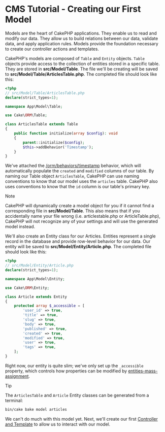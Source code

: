 # CMS Tutorial - Creating our First Model

Models are the heart of CakePHP applications. They enable us to read and
modify our data. They allow us to build relations between our data, validate
data, and apply application rules. Models provide the foundation necessary to
create our controller actions and templates.

CakePHP's models are composed of `Table` and `Entity` objects. `Table`
objects provide access to the collection of entities stored in a specific table.
They are stored in **src/Model/Table**. The file we'll be creating will be saved
to **src/Model/Table/ArticlesTable.php**. The completed file should look like
this:

``` php
<?php
// src/Model/Table/ArticlesTable.php
declare(strict_types=1);

namespace App\Model\Table;

use Cake\ORM\Table;

class ArticlesTable extends Table
{
    public function initialize(array $config): void
    {
        parent::initialize($config);
        $this->addBehavior('Timestamp');
    }
}
```

We've attached the [/orm/behaviors/timestamp](orm/behaviors/timestamp.md) behavior, which will
automatically populate the `created` and `modified` columns of our table.
By naming our Table object `ArticlesTable`, CakePHP can use naming conventions
to know that our model uses the `articles` table. CakePHP also uses
conventions to know that the `id` column is our table's primary key.

> [!NOTE]
> CakePHP will dynamically create a model object for you if it
> cannot find a corresponding file in **src/Model/Table**. This also means
> that if you accidentally name your file wrong (i.e. articlestable.php or
> ArticleTable.php), CakePHP will not recognize any of your settings and will
> use the generated model instead.

We'll also create an Entity class for our Articles. Entities represent a single
record in the database and provide row-level behavior for our data. Our entity
will be saved to **src/Model/Entity/Article.php**. The completed file should
look like this:

``` php
<?php
// src/Model/Entity/Article.php
declare(strict_types=1);

namespace App\Model\Entity;

use Cake\ORM\Entity;

class Article extends Entity
{
    protected array $_accessible = [
        'user_id' => true,
        'title' => true,
        'slug' => true,
        'body' => true,
        'published' => true,
        'created' => true,
        'modified' => true,
        'user' => true,
        'tags' => true,
    ];
}
```

Right now, our entity is quite slim; we've only set up the `_accessible`
property, which controls how properties can be modified by
[entities-mass-assignment](#entities-mass-assignment).

> [!TIP]
> The `ArticlesTable` and `Article` Entity classes can be generated from a
> terminal:
>
> ``` bash
> bin/cake bake model articles
> ```

We can't do much with this model yet. Next, we'll create our first
[Controller and Template](tutorials-and-examples/cms/articles-controller.md)
to allow us to interact with our model.
